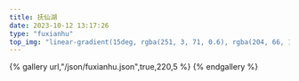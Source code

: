 ```yaml
---
title: 抚仙湖
date: 2023-10-12 13:17:26
type: "fuxianhu"
top_img: "linear-gradient(15deg, rgba(251, 3, 71, 0.6), rgba(204, 66, 110, 0.6), rgba(0, 100, 195, 0.6), rgba(150, 86, 148, 0.6))"
---
```



{% gallery url,"/json/fuxianhu.json",true,220,5 %}
{% endgallery %}